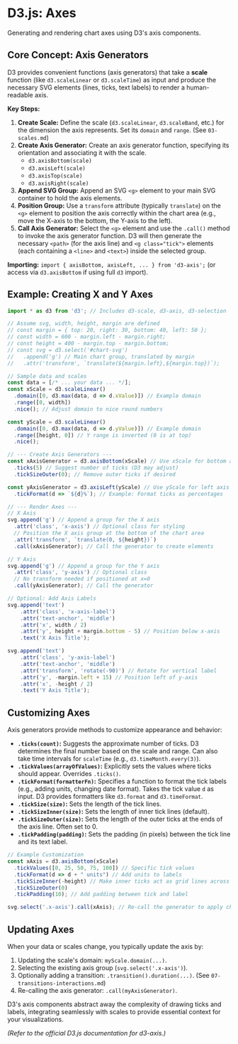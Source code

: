 # D3.js: Axes

Generating and rendering chart axes using D3's axis components.

## Core Concept: Axis Generators

D3 provides convenient functions (axis generators) that take a **scale** function (like `d3.scaleLinear` or `d3.scaleTime`) as input and produce the necessary SVG elements (lines, ticks, text labels) to render a human-readable axis.

**Key Steps:**

1.  **Create Scale:** Define the scale (`d3.scaleLinear`, `d3.scaleBand`, etc.) for the dimension the axis represents. Set its `domain` and `range`. (See `03-scales.md`)
2.  **Create Axis Generator:** Create an axis generator function, specifying its orientation and associating it with the scale.
    *   `d3.axisBottom(scale)`
    *   `d3.axisLeft(scale)`
    *   `d3.axisTop(scale)`
    *   `d3.axisRight(scale)`
3.  **Append SVG Group:** Append an SVG `<g>` element to your main SVG container to hold the axis elements.
4.  **Position Group:** Use a `transform` attribute (typically `translate`) on the `<g>` element to position the axis correctly within the chart area (e.g., move the X-axis to the bottom, the Y-axis to the left).
5.  **Call Axis Generator:** Select the `<g>` element and use the `.call()` method to invoke the axis generator function. D3 will then generate the necessary `<path>` (for the axis line) and `<g class="tick">` elements (each containing a `<line>` and `<text>`) inside the selected group.

**Importing:** `import { axisBottom, axisLeft, ... } from 'd3-axis';` (or access via `d3.axisBottom` if using full `d3` import).

## Example: Creating X and Y Axes

```javascript
import * as d3 from 'd3'; // Includes d3-scale, d3-axis, d3-selection

// Assume svg, width, height, margin are defined
// const margin = { top: 20, right: 30, bottom: 40, left: 50 };
// const width = 600 - margin.left - margin.right;
// const height = 400 - margin.top - margin.bottom;
// const svg = d3.select('#chart-svg')
//   .append('g') // Main chart group, translated by margin
//   .attr('transform', `translate(${margin.left},${margin.top})`);

// Sample data and scales
const data = [/* ... your data ... */];
const xScale = d3.scaleLinear()
  .domain([0, d3.max(data, d => d.xValue)]) // Example domain
  .range([0, width])
  .nice(); // Adjust domain to nice round numbers

const yScale = d3.scaleLinear()
  .domain([0, d3.max(data, d => d.yValue)]) // Example domain
  .range([height, 0]) // Y range is inverted (0 is at top)
  .nice();

// --- Create Axis Generators ---
const xAxisGenerator = d3.axisBottom(xScale) // Use xScale for bottom axis
  .ticks(5) // Suggest number of ticks (D3 may adjust)
  .tickSizeOuter(0); // Remove outer ticks if desired

const yAxisGenerator = d3.axisLeft(yScale) // Use yScale for left axis
  .tickFormat(d => `${d}%`); // Example: Format ticks as percentages

// --- Render Axes ---
// X Axis
svg.append('g') // Append a group for the X axis
  .attr('class', 'x-axis') // Optional class for styling
  // Position the X axis group at the bottom of the chart area
  .attr('transform', `translate(0, ${height})`)
  .call(xAxisGenerator); // Call the generator to create elements

// Y Axis
svg.append('g') // Append a group for the Y axis
  .attr('class', 'y-axis') // Optional class
  // No transform needed if positioned at x=0
  .call(yAxisGenerator); // Call the generator

// Optional: Add Axis Labels
svg.append('text')
    .attr('class', 'x-axis-label')
    .attr('text-anchor', 'middle')
    .attr('x', width / 2)
    .attr('y', height + margin.bottom - 5) // Position below x-axis
    .text('X Axis Title');

svg.append('text')
    .attr('class', 'y-axis-label')
    .attr('text-anchor', 'middle')
    .attr('transform', 'rotate(-90)') // Rotate for vertical label
    .attr('y', -margin.left + 15) // Position left of y-axis
    .attr('x', -height / 2)
    .text('Y Axis Title');
```

## Customizing Axes

Axis generators provide methods to customize appearance and behavior:

*   **`.ticks(count)`:** Suggests the approximate number of ticks. D3 determines the final number based on the scale and range. Can also take time intervals for `scaleTime` (e.g., `d3.timeMonth.every(3)`).
*   **`.tickValues(arrayOfValues)`:** Explicitly sets the values where ticks should appear. Overrides `.ticks()`.
*   **`.tickFormat(formatterFn)`:** Specifies a function to format the tick labels (e.g., adding units, changing date format). Takes the tick value `d` as input. D3 provides formatters like `d3.format` and `d3.timeFormat`.
*   **`.tickSize(size)`:** Sets the length of the tick lines.
*   **`.tickSizeInner(size)`:** Sets the length of inner tick lines (default).
*   **`.tickSizeOuter(size)`:** Sets the length of the outer ticks at the ends of the axis line. Often set to 0.
*   **`.tickPadding(padding)`:** Sets the padding (in pixels) between the tick line and its text label.

```javascript
// Example Customization
const xAxis = d3.axisBottom(xScale)
  .tickValues([0, 25, 50, 75, 100]) // Specific tick values
  .tickFormat(d => d + " units") // Add units to labels
  .tickSizeInner(-height) // Make inner ticks act as grid lines across the chart
  .tickSizeOuter(0)
  .tickPadding(10); // Add padding between tick and label

svg.select('.x-axis').call(xAxis); // Re-call the generator to apply changes
```

## Updating Axes

When your data or scales change, you typically update the axis by:

1.  Updating the scale's domain: `myScale.domain(...)`.
2.  Selecting the existing axis group (`svg.select('.x-axis')`).
3.  Optionally adding a transition: `.transition().duration(...)`. (See `07-transitions-interactions.md`)
4.  Re-calling the axis generator: `.call(myAxisGenerator)`.

D3's axis components abstract away the complexity of drawing ticks and labels, integrating seamlessly with scales to provide essential context for your visualizations.

*(Refer to the official D3.js documentation for d3-axis.)*